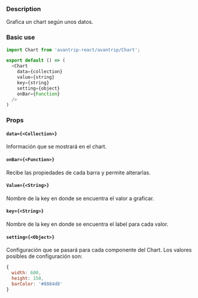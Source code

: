 ### Description
Grafica un chart según unos datos.

### Basic use

```javascript
import Chart from 'avantrip-react/avantrip/Chart';

export default () => (
  <Chart
    data={collection}
    value={string}
    key={string}
    setting={object}
    onBar={Function}
  />
)
```


### Props

#### `data={<Collection>}`
Información que se mostrará en el chart.

#### `onBar={<Function>}`
Recibe las propiedades de cada barra y permite alterarlas.

#### `Value={<String>}`
Nombre de la key en donde se encuentra el valor a graficar.

#### `key={<String>}`
Nombre de la key en donde se encuentra el label para cada
valor.

#### `setting={<Object>}`
Configuración que se pasará para cada componente del Chart.
Los valores posibles de configuración son:
```javascript
{
  width: 600,
  height: 150,
  barColor: '#8884d8'
}
```
